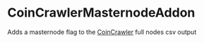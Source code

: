 # CoinCrawlerMasternodeAddon
Adds a masternode flag to the [CoinCrawler](https://github.com/Antti-Kaikkonen/CoinCrawler) full nodes csv output
